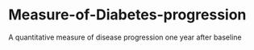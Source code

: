 # Measure-of-Diabetes-progression
A quantitative measure of disease progression one year after baseline
